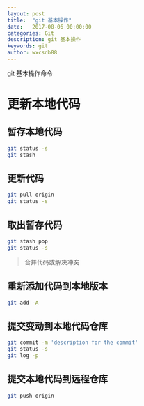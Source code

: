 ```yaml
---
layout: post
title:  "git 基本操作"
date:   2017-08-06 00:00:00
categories: Git
description: git 基本操作
keywords: git
author: wxcsdb88
---
```


git 基本操作命令

# 更新本地代码

## 暂存本地代码

```bash
git status -s
git stash
```

## 更新代码

```bash
git pull origin
git status -s
```

## 取出暂存代码

```bash
git stash pop
git status -s
```

>合并代码或解决冲突

## 重新添加代码到本地版本

```bash
git add -A
```

## 提交变动到本地代码仓库

```bash
git commit -m 'description for the commit'
git status -s
git log -p
```

## 提交本地代码到远程仓库

```bash
git push origin
```

